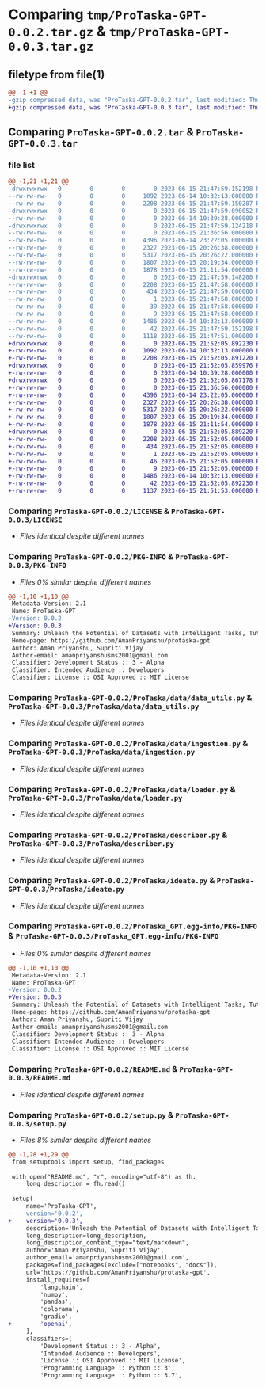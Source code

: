 # Comparing `tmp/ProTaska-GPT-0.0.2.tar.gz` & `tmp/ProTaska-GPT-0.0.3.tar.gz`

## filetype from file(1)

```diff
@@ -1 +1 @@
-gzip compressed data, was "ProTaska-GPT-0.0.2.tar", last modified: Thu Jun 15 21:47:59 2023, max compression
+gzip compressed data, was "ProTaska-GPT-0.0.3.tar", last modified: Thu Jun 15 21:52:05 2023, max compression
```

## Comparing `ProTaska-GPT-0.0.2.tar` & `ProTaska-GPT-0.0.3.tar`

### file list

```diff
@@ -1,21 +1,21 @@
-drwxrwxrwx   0        0        0        0 2023-06-15 21:47:59.152198 ProTaska-GPT-0.0.2/
--rw-rw-rw-   0        0        0     1092 2023-06-14 10:32:13.000000 ProTaska-GPT-0.0.2/LICENSE
--rw-rw-rw-   0        0        0     2208 2023-06-15 21:47:59.150207 ProTaska-GPT-0.0.2/PKG-INFO
-drwxrwxrwx   0        0        0        0 2023-06-15 21:47:59.090052 ProTaska-GPT-0.0.2/ProTaska/
--rw-rw-rw-   0        0        0        0 2023-06-14 10:39:28.000000 ProTaska-GPT-0.0.2/ProTaska/__init__.py
-drwxrwxrwx   0        0        0        0 2023-06-15 21:47:59.124218 ProTaska-GPT-0.0.2/ProTaska/data/
--rw-rw-rw-   0        0        0        0 2023-06-15 21:36:56.000000 ProTaska-GPT-0.0.2/ProTaska/data/__init__.py
--rw-rw-rw-   0        0        0     4396 2023-06-14 23:22:05.000000 ProTaska-GPT-0.0.2/ProTaska/data/data_utils.py
--rw-rw-rw-   0        0        0     2327 2023-06-15 20:26:38.000000 ProTaska-GPT-0.0.2/ProTaska/data/ingestion.py
--rw-rw-rw-   0        0        0     5317 2023-06-15 20:26:22.000000 ProTaska-GPT-0.0.2/ProTaska/data/loader.py
--rw-rw-rw-   0        0        0     1807 2023-06-15 20:19:34.000000 ProTaska-GPT-0.0.2/ProTaska/describer.py
--rw-rw-rw-   0        0        0     1878 2023-06-15 21:11:54.000000 ProTaska-GPT-0.0.2/ProTaska/ideate.py
-drwxrwxrwx   0        0        0        0 2023-06-15 21:47:59.148200 ProTaska-GPT-0.0.2/ProTaska_GPT.egg-info/
--rw-rw-rw-   0        0        0     2208 2023-06-15 21:47:58.000000 ProTaska-GPT-0.0.2/ProTaska_GPT.egg-info/PKG-INFO
--rw-rw-rw-   0        0        0      434 2023-06-15 21:47:59.000000 ProTaska-GPT-0.0.2/ProTaska_GPT.egg-info/SOURCES.txt
--rw-rw-rw-   0        0        0        1 2023-06-15 21:47:58.000000 ProTaska-GPT-0.0.2/ProTaska_GPT.egg-info/dependency_links.txt
--rw-rw-rw-   0        0        0       39 2023-06-15 21:47:58.000000 ProTaska-GPT-0.0.2/ProTaska_GPT.egg-info/requires.txt
--rw-rw-rw-   0        0        0        9 2023-06-15 21:47:58.000000 ProTaska-GPT-0.0.2/ProTaska_GPT.egg-info/top_level.txt
--rw-rw-rw-   0        0        0     1486 2023-06-14 10:32:13.000000 ProTaska-GPT-0.0.2/README.md
--rw-rw-rw-   0        0        0       42 2023-06-15 21:47:59.152198 ProTaska-GPT-0.0.2/setup.cfg
--rw-rw-rw-   0        0        0     1118 2023-06-15 21:47:51.000000 ProTaska-GPT-0.0.2/setup.py
+drwxrwxrwx   0        0        0        0 2023-06-15 21:52:05.892230 ProTaska-GPT-0.0.3/
+-rw-rw-rw-   0        0        0     1092 2023-06-14 10:32:13.000000 ProTaska-GPT-0.0.3/LICENSE
+-rw-rw-rw-   0        0        0     2208 2023-06-15 21:52:05.891220 ProTaska-GPT-0.0.3/PKG-INFO
+drwxrwxrwx   0        0        0        0 2023-06-15 21:52:05.859976 ProTaska-GPT-0.0.3/ProTaska/
+-rw-rw-rw-   0        0        0        0 2023-06-14 10:39:28.000000 ProTaska-GPT-0.0.3/ProTaska/__init__.py
+drwxrwxrwx   0        0        0        0 2023-06-15 21:52:05.867178 ProTaska-GPT-0.0.3/ProTaska/data/
+-rw-rw-rw-   0        0        0        0 2023-06-15 21:36:56.000000 ProTaska-GPT-0.0.3/ProTaska/data/__init__.py
+-rw-rw-rw-   0        0        0     4396 2023-06-14 23:22:05.000000 ProTaska-GPT-0.0.3/ProTaska/data/data_utils.py
+-rw-rw-rw-   0        0        0     2327 2023-06-15 20:26:38.000000 ProTaska-GPT-0.0.3/ProTaska/data/ingestion.py
+-rw-rw-rw-   0        0        0     5317 2023-06-15 20:26:22.000000 ProTaska-GPT-0.0.3/ProTaska/data/loader.py
+-rw-rw-rw-   0        0        0     1807 2023-06-15 20:19:34.000000 ProTaska-GPT-0.0.3/ProTaska/describer.py
+-rw-rw-rw-   0        0        0     1878 2023-06-15 21:11:54.000000 ProTaska-GPT-0.0.3/ProTaska/ideate.py
+drwxrwxrwx   0        0        0        0 2023-06-15 21:52:05.889220 ProTaska-GPT-0.0.3/ProTaska_GPT.egg-info/
+-rw-rw-rw-   0        0        0     2208 2023-06-15 21:52:05.000000 ProTaska-GPT-0.0.3/ProTaska_GPT.egg-info/PKG-INFO
+-rw-rw-rw-   0        0        0      434 2023-06-15 21:52:05.000000 ProTaska-GPT-0.0.3/ProTaska_GPT.egg-info/SOURCES.txt
+-rw-rw-rw-   0        0        0        1 2023-06-15 21:52:05.000000 ProTaska-GPT-0.0.3/ProTaska_GPT.egg-info/dependency_links.txt
+-rw-rw-rw-   0        0        0       46 2023-06-15 21:52:05.000000 ProTaska-GPT-0.0.3/ProTaska_GPT.egg-info/requires.txt
+-rw-rw-rw-   0        0        0        9 2023-06-15 21:52:05.000000 ProTaska-GPT-0.0.3/ProTaska_GPT.egg-info/top_level.txt
+-rw-rw-rw-   0        0        0     1486 2023-06-14 10:32:13.000000 ProTaska-GPT-0.0.3/README.md
+-rw-rw-rw-   0        0        0       42 2023-06-15 21:52:05.892230 ProTaska-GPT-0.0.3/setup.cfg
+-rw-rw-rw-   0        0        0     1137 2023-06-15 21:51:53.000000 ProTaska-GPT-0.0.3/setup.py
```

### Comparing `ProTaska-GPT-0.0.2/LICENSE` & `ProTaska-GPT-0.0.3/LICENSE`

 * *Files identical despite different names*

### Comparing `ProTaska-GPT-0.0.2/PKG-INFO` & `ProTaska-GPT-0.0.3/PKG-INFO`

 * *Files 0% similar despite different names*

```diff
@@ -1,10 +1,10 @@
 Metadata-Version: 2.1
 Name: ProTaska-GPT
-Version: 0.0.2
+Version: 0.0.3
 Summary: Unleash the Potential of Datasets with Intelligent Tasks, Tutorials, and Algorithm Recommendations.
 Home-page: https://github.com/AmanPriyanshu/protaska-gpt
 Author: Aman Priyanshu, Supriti Vijay
 Author-email: amanpriyanshusms2001@gmail.com
 Classifier: Development Status :: 3 - Alpha
 Classifier: Intended Audience :: Developers
 Classifier: License :: OSI Approved :: MIT License
```

### Comparing `ProTaska-GPT-0.0.2/ProTaska/data/data_utils.py` & `ProTaska-GPT-0.0.3/ProTaska/data/data_utils.py`

 * *Files identical despite different names*

### Comparing `ProTaska-GPT-0.0.2/ProTaska/data/ingestion.py` & `ProTaska-GPT-0.0.3/ProTaska/data/ingestion.py`

 * *Files identical despite different names*

### Comparing `ProTaska-GPT-0.0.2/ProTaska/data/loader.py` & `ProTaska-GPT-0.0.3/ProTaska/data/loader.py`

 * *Files identical despite different names*

### Comparing `ProTaska-GPT-0.0.2/ProTaska/describer.py` & `ProTaska-GPT-0.0.3/ProTaska/describer.py`

 * *Files identical despite different names*

### Comparing `ProTaska-GPT-0.0.2/ProTaska/ideate.py` & `ProTaska-GPT-0.0.3/ProTaska/ideate.py`

 * *Files identical despite different names*

### Comparing `ProTaska-GPT-0.0.2/ProTaska_GPT.egg-info/PKG-INFO` & `ProTaska-GPT-0.0.3/ProTaska_GPT.egg-info/PKG-INFO`

 * *Files 0% similar despite different names*

```diff
@@ -1,10 +1,10 @@
 Metadata-Version: 2.1
 Name: ProTaska-GPT
-Version: 0.0.2
+Version: 0.0.3
 Summary: Unleash the Potential of Datasets with Intelligent Tasks, Tutorials, and Algorithm Recommendations.
 Home-page: https://github.com/AmanPriyanshu/protaska-gpt
 Author: Aman Priyanshu, Supriti Vijay
 Author-email: amanpriyanshusms2001@gmail.com
 Classifier: Development Status :: 3 - Alpha
 Classifier: Intended Audience :: Developers
 Classifier: License :: OSI Approved :: MIT License
```

### Comparing `ProTaska-GPT-0.0.2/README.md` & `ProTaska-GPT-0.0.3/README.md`

 * *Files identical despite different names*

### Comparing `ProTaska-GPT-0.0.2/setup.py` & `ProTaska-GPT-0.0.3/setup.py`

 * *Files 8% similar despite different names*

```diff
@@ -1,28 +1,29 @@
 from setuptools import setup, find_packages
 
 with open("README.md", "r", encoding="utf-8") as fh:
     long_description = fh.read()
 
 setup(
     name='ProTaska-GPT',
-    version='0.0.2',
+    version='0.0.3',
     description='Unleash the Potential of Datasets with Intelligent Tasks, Tutorials, and Algorithm Recommendations.',
     long_description=long_description,
     long_description_content_type="text/markdown",
     author='Aman Priyanshu, Supriti Vijay',
     author_email='amanpriyanshusms2001@gmail.com',
     packages=find_packages(exclude=["notebooks", "docs"]),
     url='https://github.com/AmanPriyanshu/protaska-gpt',
     install_requires=[
         'langchain',
         'numpy',
         'pandas',
         'colorama',
         'gradio',
+        'openai',
     ],
     classifiers=[
         'Development Status :: 3 - Alpha',
         'Intended Audience :: Developers',
         'License :: OSI Approved :: MIT License',
         'Programming Language :: Python :: 3',
         'Programming Language :: Python :: 3.7',
```

